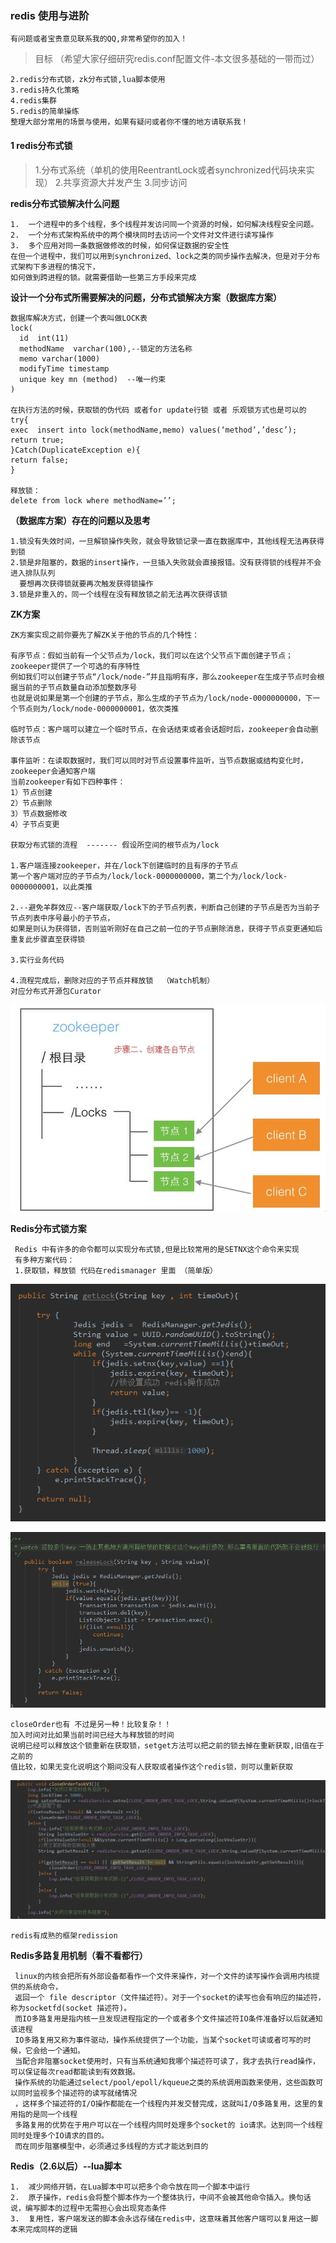 ### redis 使用与进阶 

    有问题或者宝贵意见联系我的QQ,非常希望你的加入！
    
>目标 （希望大家仔细研究redis.conf配置文件-本文很多基础的一带而过）

    2.redis分布式锁，zk分布式锁,lua脚本使用
    3.redis持久化策略
    4.redis集群
    5.redis的简单操练
    整理大部分常用的场景与使用，如果有疑问或者你不懂的地方请联系我！
    
#### 1 redis分布式锁

>1.分布式系统（单机的使用ReentrantLock或者synchronized代码块来实现）
>2.共享资源大并发产生
>3.同步访问

 **redis分布式锁解决什么问题**
 
    1.	一个进程中的多个线程，多个线程并发访问同一个资源的时候，如何解决线程安全问题。
    2.	一个分布式架构系统中的两个模块同时去访问一个文件对文件进行读写操作
    3.	多个应用对同一条数据做修改的时候，如何保证数据的安全性
    在但一个进程中，我们可以用到synchronized、lock之类的同步操作去解决，但是对于分布式架构下多进程的情况下，
    如何做到跨进程的锁。就需要借助一些第三方手段来完成

 **设计一个分布式所需要解决的问题，分布式锁解决方案（数据库方案）**
 
    数据库解决方式，创建一个表叫做LOCK表
    lock(
      id  int(11)
      methodName  varchar(100),--锁定的方法名称
      memo varchar(1000) 
      modifyTime timestamp
      unique key mn (method)  --唯一约束
    )

    在执行方法的时候，获取锁的伪代码 或者for update行锁 或者 乐观锁方式也是可以的
    try{
    exec  insert into lock(methodName,memo) values(‘method’,’desc’);
    return true;
    }Catch(DuplicateException e){
    return false;
    }
    
    释放锁：
    delete from lock where methodName=’’; 
  
  **（数据库方案）存在的问题以及思考**
  
    1.锁没有失效时间，一旦解锁操作失败，就会导致锁记录一直在数据库中，其他线程无法再获得到锁
    2.锁是非阻塞的，数据的insert操作，一旦插入失败就会直接报错。没有获得锁的线程并不会进入排队队列
      要想再次获得锁就要再次触发获得锁操作
    3.锁是非重入的，同一个线程在没有释放锁之前无法再次获得该锁
    
  **ZK方案**
  
    ZK方案实现之前你要先了解ZK关于他的节点的几个特性：
    
    有序节点：假如当前有一个父节点为/lock，我们可以在这个父节点下面创建子节点；zookeeper提供了一个可选的有序特性
    例如我们可以创建子节点“/lock/node-”并且指明有序，那么zookeeper在生成子节点时会根据当前的子节点数量自动添加整数序号
    也就是说如果是第一个创建的子节点，那么生成的子节点为/lock/node-0000000000，下一个节点则为/lock/node-0000000001，依次类推
    
    临时节点：客户端可以建立一个临时节点，在会话结束或者会话超时后，zookeeper会自动删除该节点
    
    事件监听：在读取数据时，我们可以同时对节点设置事件监听，当节点数据或结构变化时，zookeeper会通知客户端
    当前zookeeper有如下四种事件：
    1）节点创建
    2）节点删除
    3）节点数据修改
    4）子节点变更
 
    获取分布式锁的流程  ------- 假设所空间的根节点为/lock
    
    1.客户端连接zookeeper，并在/lock下创建临时的且有序的子节点
    第一个客户端对应的子节点为/lock/lock-0000000000，第二个为/lock/lock-0000000001，以此类推

    2.--避免羊群效应--客户端获取/lock下的子节点列表，判断自己创建的子节点是否为当前子节点列表中序号最小的子节点，
    如果是则认为获得锁，否则监听刚好在自己之前一位的子节点删除消息，获得子节点变更通知后重复此步骤直至获得锁
    
    3.实行业务代码
    
    4.流程完成后，删除对应的子节点并释放锁  （Watch机制）
    对应分布式开源包Curator
    
   ![整体流程](https://raw.githubusercontent.com/qiurunze123/imageall/master/zk.png)
   
   **Redis分布式锁方案**
   
     Redis 中有许多的命令都可以实现分布式锁,但是比较常用的是SETNX这个命令来实现
     有多种方案代码：
     1.获取锁，释放锁 代码在redismanager 里面 （简单版）
   ![整体流程](https://raw.githubusercontent.com/qiurunze123/imageall/master/redislock1.png)
   
   ![整体流程](https://raw.githubusercontent.com/qiurunze123/imageall/master/redislock2.png)
   
    closeOrder也有 不过是另一种！比较复杂！！
    加入时间对比如果当前时间已经大与释放锁的时间
    说明已经可以释放这个锁重新在获取锁，setget方法可以把之前的锁去掉在重新获取,旧值在于之前的
    值比较，如果无变化说明这个期间没有人获取或者操作这个redis锁，则可以重新获取
   ![整体流程](https://raw.githubusercontent.com/qiurunze123/imageall/master/redislock3.png)

    redis有成熟的框架redission
   
   **Redis多路复用机制（看不看都行）**
   
     linux的内核会把所有外部设备都看作一个文件来操作，对一个文件的读写操作会调用内核提供的系统命令，
     返回一个 file descriptor（文件描述符）。对于一个socket的读写也会有响应的描述符，称为socketfd(socket 描述符)。
     而IO多路复用是指内核一旦发现进程指定的一个或者多个文件描述符IO条件准备好以后就通知该进程
     IO多路复用又称为事件驱动，操作系统提供了一个功能，当某个socket可读或者可写的时候，它会给一个通知。
     当配合非阻塞socket使用时，只有当系统通知我哪个描述符可读了，我才去执行read操作，可以保证每次read都能读到有效数据。
     操作系统的功能通过select/pool/epoll/kqueue之类的系统调用函数来使用，这些函数可以同时监视多个描述符的读写就绪情况
     ，这样多个描述符的I/O操作都能在一个线程内并发交替完成，这就叫I/O多路复用，这里的复用指的是同一个线程
     多路复用的优势在于用户可以在一个线程内同时处理多个socket的 io请求。达到同一个线程同时处理多个IO请求的目的。
     而在同步阻塞模型中，必须通过多线程的方式才能达到目的

   **Redis（2.6以后）--lua脚本**
   
    1.	减少网络开销，在Lua脚本中可以把多个命令放在同一个脚本中运行
    2.	原子操作，redis会将整个脚本作为一个整体执行，中间不会被其他命令插入。换句话说，编写脚本的过程中无需担心会出现竞态条件
    3.	复用性，客户端发送的脚本会永远存储在redis中，这意味着其他客户端可以复用这一脚本来完成同样的逻辑 

   

